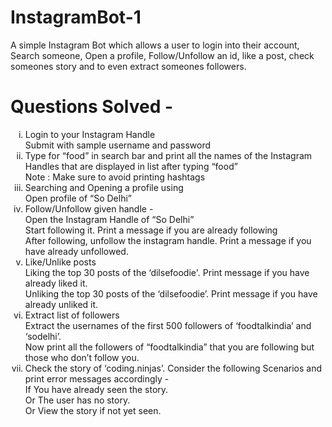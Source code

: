 # InstagramBot-1
A simple Instagram Bot which allows a user to login into their account, Search someone, Open a profile, Follow/Unfollow an id, like a post, check someones story and to even extract someones followers.

# Questions Solved - 
<ol type="i">
  <li>Login to your Instagram Handle<br>Submit with sample username and password</li>
  <li>Type for “food” in search bar and print all the names of the Instagram Handles that are displayed in list after typing “food”<br>Note : Make sure to avoid printing hashtags</li>
  <li>Searching and Opening a profile using<br>Open profile of “So Delhi” </li>
  <li>Follow/Unfollow given handle - <br>Open the Instagram Handle of “So Delhi”<br>Start following it. Print a message if you are already following<br>After following, unfollow the instagram handle. Print a message if you have already unfollowed.<br></li>
  <li>Like/Unlike posts<br>Liking the top 30 posts of the ‘dilsefoodie'. Print message if you have already liked it.<br>Unliking the top 30 posts of the ‘dilsefoodie’. Print message if you have already unliked it.</li>
  <li>Extract list of followers<br>Extract the usernames of the first 500 followers of ‘foodtalkindia’ and ‘sodelhi’.<br>Now print all the followers of “foodtalkindia” that you are following but those who don’t follow you.</li>
  <li>Check the story of ‘coding.ninjas’. Consider the following Scenarios and print error messages accordingly -<br>If You have already seen the story.<br>Or The user has no story.<br>Or View the story if not yet seen.</li>
</ol>


